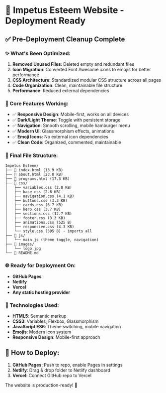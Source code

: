 # 🚀 Impetus Esteem Website - Deployment Ready

## ✅ Pre-Deployment Cleanup Complete

### ✨ What's Been Optimized:

1. **Removed Unused Files**: Deleted empty and redundant files
2. **Icon Migration**: Converted Font Awesome icons to emojis for better performance
3. **CSS Architecture**: Standardized modular CSS structure across all pages
4. **Code Organization**: Clean, maintainable file structure
5. **Performance**: Reduced external dependencies

### 🎯 Core Features Working:

- ✅ **Responsive Design**: Mobile-first, works on all devices
- ✅ **Dark/Light Theme**: Toggle with persistent storage
- ✅ **Navigation**: Smooth scrolling, mobile hamburger menu
- ✅ **Modern UI**: Glassmorphism effects, animations
- ✅ **Emoji Icons**: No external icon dependencies
- ✅ **Clean Code**: Organized, commented, maintainable

### 📁 Final File Structure:

```
Impetus Esteem/
├── 📄 index.html (13.9 KB)
├── 📄 about.html (23.0 KB)
├── 📄 programs.html (17.3 KB)
├── 📁 css/
│   ├── variables.css (2.0 KB)
│   ├── base.css (2.6 KB)
│   ├── navigation.css (4.1 KB)
│   ├── buttons.css (3.3 KB)
│   ├── cards.css (6.7 KB)
│   ├── hero.css (3.7 KB)
│   ├── sections.css (12.7 KB)
│   ├── footer.css (3.3 KB)
│   ├── animations.css (525 B)
│   ├── responsive.css (4.3 KB)
│   └── style.css (595 B) - imports all
├── 📁 js/
│   └── main.js (theme toggle, navigation)
├── 📁 images/
│   └── logo.jpg
└── 📄 README.md
```

### 🌐 Ready for Deployment On:

- **GitHub Pages**
- **Netlify**
- **Vercel**
- **Any static hosting provider**

### 🔧 Technologies Used:

- **HTML5**: Semantic markup
- **CSS3**: Variables, Flexbox, Glassmorphism
- **JavaScript ES6**: Theme switching, mobile navigation
- **Emojis**: Modern icon system
- **Responsive Design**: Mobile-first approach

## 🚀 How to Deploy:

1. **GitHub Pages**: Push to repo, enable Pages in settings
2. **Netlify**: Drag & drop folder to Netlify dashboard
3. **Vercel**: Connect GitHub repo to Vercel

The website is production-ready! 🎉
